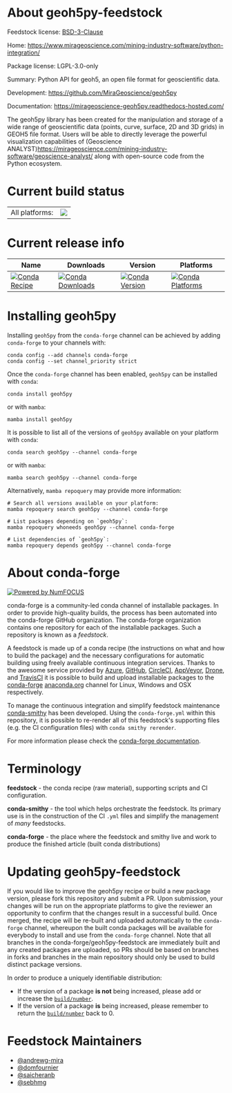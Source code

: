 About geoh5py-feedstock
=======================

Feedstock license: [BSD-3-Clause](https://github.com/conda-forge/geoh5py-feedstock/blob/main/LICENSE.txt)

Home: https://www.mirageoscience.com/mining-industry-software/python-integration/

Package license: LGPL-3.0-only

Summary: Python API for geoh5, an open file format for geoscientific data.

Development: https://github.com/MiraGeoscience/geoh5py

Documentation: https://mirageoscience-geoh5py.readthedocs-hosted.com/

The geoh5py library has been created for the manipulation and storage of a wide range of
geoscientific data (points, curve, surface, 2D and 3D grids) in GEOH5 file format. Users will
be able to directly leverage the powerful visualization capabilities of
(Geoscience ANALYST)<https://mirageoscience.com/mining-industry-software/geoscience-analyst/>
along with open-source code from the Python ecosystem.

Current build status
====================


<table><tr><td>All platforms:</td>
    <td>
      <a href="https://dev.azure.com/conda-forge/feedstock-builds/_build/latest?definitionId=22993&branchName=main">
        <img src="https://dev.azure.com/conda-forge/feedstock-builds/_apis/build/status/geoh5py-feedstock?branchName=main">
      </a>
    </td>
  </tr>
</table>

Current release info
====================

| Name | Downloads | Version | Platforms |
| --- | --- | --- | --- |
| [![Conda Recipe](https://img.shields.io/badge/recipe-geoh5py-green.svg)](https://anaconda.org/conda-forge/geoh5py) | [![Conda Downloads](https://img.shields.io/conda/dn/conda-forge/geoh5py.svg)](https://anaconda.org/conda-forge/geoh5py) | [![Conda Version](https://img.shields.io/conda/vn/conda-forge/geoh5py.svg)](https://anaconda.org/conda-forge/geoh5py) | [![Conda Platforms](https://img.shields.io/conda/pn/conda-forge/geoh5py.svg)](https://anaconda.org/conda-forge/geoh5py) |

Installing geoh5py
==================

Installing `geoh5py` from the `conda-forge` channel can be achieved by adding `conda-forge` to your channels with:

```
conda config --add channels conda-forge
conda config --set channel_priority strict
```

Once the `conda-forge` channel has been enabled, `geoh5py` can be installed with `conda`:

```
conda install geoh5py
```

or with `mamba`:

```
mamba install geoh5py
```

It is possible to list all of the versions of `geoh5py` available on your platform with `conda`:

```
conda search geoh5py --channel conda-forge
```

or with `mamba`:

```
mamba search geoh5py --channel conda-forge
```

Alternatively, `mamba repoquery` may provide more information:

```
# Search all versions available on your platform:
mamba repoquery search geoh5py --channel conda-forge

# List packages depending on `geoh5py`:
mamba repoquery whoneeds geoh5py --channel conda-forge

# List dependencies of `geoh5py`:
mamba repoquery depends geoh5py --channel conda-forge
```


About conda-forge
=================

[![Powered by
NumFOCUS](https://img.shields.io/badge/powered%20by-NumFOCUS-orange.svg?style=flat&colorA=E1523D&colorB=007D8A)](https://numfocus.org)

conda-forge is a community-led conda channel of installable packages.
In order to provide high-quality builds, the process has been automated into the
conda-forge GitHub organization. The conda-forge organization contains one repository
for each of the installable packages. Such a repository is known as a *feedstock*.

A feedstock is made up of a conda recipe (the instructions on what and how to build
the package) and the necessary configurations for automatic building using freely
available continuous integration services. Thanks to the awesome service provided by
[Azure](https://azure.microsoft.com/en-us/services/devops/), [GitHub](https://github.com/),
[CircleCI](https://circleci.com/), [AppVeyor](https://www.appveyor.com/),
[Drone](https://cloud.drone.io/welcome), and [TravisCI](https://travis-ci.com/)
it is possible to build and upload installable packages to the
[conda-forge](https://anaconda.org/conda-forge) [anaconda.org](https://anaconda.org/)
channel for Linux, Windows and OSX respectively.

To manage the continuous integration and simplify feedstock maintenance
[conda-smithy](https://github.com/conda-forge/conda-smithy) has been developed.
Using the ``conda-forge.yml`` within this repository, it is possible to re-render all of
this feedstock's supporting files (e.g. the CI configuration files) with ``conda smithy rerender``.

For more information please check the [conda-forge documentation](https://conda-forge.org/docs/).

Terminology
===========

**feedstock** - the conda recipe (raw material), supporting scripts and CI configuration.

**conda-smithy** - the tool which helps orchestrate the feedstock.
                   Its primary use is in the construction of the CI ``.yml`` files
                   and simplify the management of *many* feedstocks.

**conda-forge** - the place where the feedstock and smithy live and work to
                  produce the finished article (built conda distributions)


Updating geoh5py-feedstock
==========================

If you would like to improve the geoh5py recipe or build a new
package version, please fork this repository and submit a PR. Upon submission,
your changes will be run on the appropriate platforms to give the reviewer an
opportunity to confirm that the changes result in a successful build. Once
merged, the recipe will be re-built and uploaded automatically to the
`conda-forge` channel, whereupon the built conda packages will be available for
everybody to install and use from the `conda-forge` channel.
Note that all branches in the conda-forge/geoh5py-feedstock are
immediately built and any created packages are uploaded, so PRs should be based
on branches in forks and branches in the main repository should only be used to
build distinct package versions.

In order to produce a uniquely identifiable distribution:
 * If the version of a package **is not** being increased, please add or increase
   the [``build/number``](https://docs.conda.io/projects/conda-build/en/latest/resources/define-metadata.html#build-number-and-string).
 * If the version of a package **is** being increased, please remember to return
   the [``build/number``](https://docs.conda.io/projects/conda-build/en/latest/resources/define-metadata.html#build-number-and-string)
   back to 0.

Feedstock Maintainers
=====================

* [@andrewg-mira](https://github.com/andrewg-mira/)
* [@domfournier](https://github.com/domfournier/)
* [@saicheranb](https://github.com/saicheranb/)
* [@sebhmg](https://github.com/sebhmg/)

